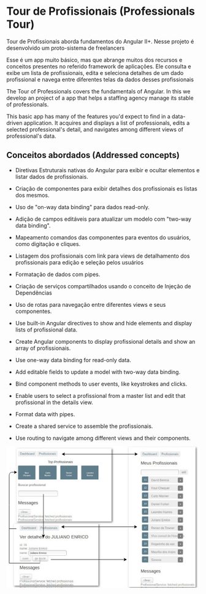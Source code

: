 # Tour de Profissionais (Professionals Tour)

Tour de Profissionais aborda fundamentos do Angular II+.
Nesse projeto é desenvolvido um proto-sistema de freelancers

Esse é um app muito básico, mas que abrange muitos dos recursos e conceitos presentes no referido framework de aplicações. Ele consulta e exibe um lista de profissionais, edita e seleciona detalhes de um dado profissional e navega entre diferentes telas da dados desses profissionais

The Tour of Professionals covers the fundamentals of Angular.
In this we develop an project of a app that helps a staffing agency manage its stable of professionals.

This basic app has many of the features you'd expect to find in a data-driven application. It acquires and displays a list of professionals, edits a selected professional's detail, and navigates among different views of professional's data.

## Conceitos abordados (Addressed concepts)


* Diretivas Estruturais nativas do Angular para exibir e ocultar elementos e listar dados de profissionais.
* Criação de componentes para exibir detalhes dos profissionais es listas dos mesmos.
* Uso de "on-way data binding" para dados read-only.
* Adição de campos editáveis para atualizar um modelo com "two-way data binding".
* Mapeamento comandos das componentes para eventos do usuários, como digitação e cliques.
* Listagem dos profissionais com link para views de detalhamento dos profissionais para edição e seleção pelos usuários
* Formatação de dados com pipes.
* Criação de serviços compartilhados usando o conceito de Injeção de Dependências
* Uso de rotas para navegação entre diferentes views e seus componentes.


* Use built-in Angular directives to show and hide elements and display lists of profissional data.
* Create Angular components to display profissional details and show an array of profissionais.
* Use one-way data binding for read-only data.
* Add editable fields to update a model with two-way data binding.
* Bind component methods to user events, like keystrokes and clicks.
* Enable users to select a profissional from a master list and edit that profissional in the details view.
* Format data with pipes.
* Create a shared service to assemble the profissionais.
* Use routing to navigate among different views and their components.

![alt text](https://github.com/jhsalves/ng-Tour-de-Profissionais/blob/master/angular-profissionais.jpg)
